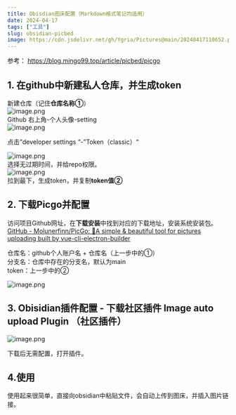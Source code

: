 ```yaml
---
title: Obisdian图床配置（Markdown格式笔记均适用）
date: 2024-04-17
tags: ["工具"]
slug: obsidian-picbed
image: https://cdn.jsdelivr.net/gh/Ygria/Pictures@main/20240417110652.png
---
```


  参考： https://blog.mingo99.top/article/picbed/picgo  
  
  
  
## 1.  在github中新建私人仓库，并生成token  
  
新建仓库（记住**仓库名称①**）  
![image.png](https://cdn.jsdelivr.net/gh/Ygria/Pictures@main/20240417110652.png)  
Github 右上角-个人头像-setting  
![image.png](https://cdn.jsdelivr.net/gh/Ygria/Pictures@main/20240417110804.png)  
  
  
  
点击”developer settings “-”Token（classic）“  
  
![image.png](https://cdn.jsdelivr.net/gh/Ygria/Pictures@main/20240417110834.png)  
选择无过期时间，并给repo权限。  
![image.png](https://cdn.jsdelivr.net/gh/Ygria/Pictures@main/20240417111350.png)  
拉到最下，生成token，并复制**token值②**  
  
## 2. 下载Picgo并配置  
 访问项目Github网址，在**下载安装**中找到对应的下载地址，安装系统安装包。  
[GitHub - Molunerfinn/PicGo: :rocket:A simple & beautiful tool for pictures uploading built by vue-cli-electron-builder](https://github.com/Molunerfinn/PicGo?tab=readme-ov-file)  
  
仓库名：github个人账户名 + 仓库名（上一步中的①）  
分支名：仓库中存在的分支名，默认为main  
token：上一步中的②  
  
![image.png](https://cdn.jsdelivr.net/gh/Ygria/Pictures@main/20240417103934.png)  
  
  
  
## 3. Obisidian插件配置 - 下载社区插件 Image auto upload Plugin （社区插件）  
![image.png](https://cdn.jsdelivr.net/gh/Ygria/Pictures@main/20240417104408.png)  
  
下载后无需配置，打开插件。  
## 4.使用  
使用起来很简单，直接向obsidian中粘贴文件，会自动上传到图床，并插入图片链接。